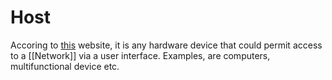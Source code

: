 # Host
Accoring to [this](https://csrc.nist.gov/glossary/term/host) website, it is any hardware device that could permit access to a [[Network]] via a user interface. Examples, are computers, multifunctional device etc. 
